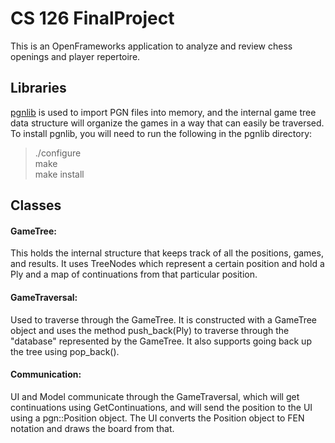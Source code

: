 # CS 126 FinalProject
This is an OpenFrameworks application to analyze and review chess openings and player repertoire.

[pgnlib]: http://pgnlib.sourceforge.net/ "pgnlib"

## Libraries
[pgnlib] is used to import PGN files into memory, and the internal game tree data structure will organize the games in a way that can easily be traversed.
To install pgnlib, you will need to run the following in the pgnlib directory:
> ./configure  
> make  
> make install  

## Classes
#### GameTree:  
This holds the internal structure that keeps track of all the positions, games, and results. It uses TreeNodes which represent a certain position and hold a Ply and a map of continuations from that particular position.  
  
#### GameTraversal:  
Used to traverse through the GameTree. It is constructed with a GameTree object and uses the method push_back(Ply) to traverse through the "database" represented by the GameTree. It also supports going back up the tree using pop_back().  

#### Communication:
UI and Model communicate through the GameTraversal, which will get continuations using GetContinuations, and will send the position to the UI using a pgn::Position object. The UI converts the Position object to FEN notation and draws the board from that.
